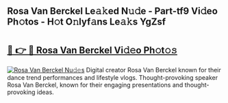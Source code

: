 ## Rosa Van Berckel Le𝚊𝚔ed N𝚞𝚍e - Part-tf9 Vi𝚍eo Ph𝚘tos - H𝚘t O𝚗lyf𝚊ns Le𝚊𝚔s YgZsf

# <h2><a href="http://hf5wco.feru.top/?c=Rosa+Van+Berckel">🔗 👉 🔴 Rosa Van Berckel Vi𝚍𝚎o Ph𝚘t𝚘𝚜</a></h2>

[![Rosa Van Berckel Nu𝚍𝚎s](https://i.imgur.com/0TWrTi3.gif)](http://hf5wco.feru.top/?c=Rosa+Van+Berckel)
Digital creator Rosa Van Berckel known for their dance trend performances and lifestyle vlogs. Thought-provoking speaker Rosa Van Berckel, known for their engaging presentations and thought-provoking ideas. 
